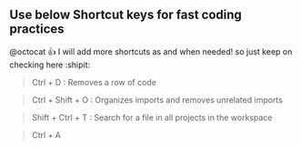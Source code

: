 ## Use below Shortcut keys for fast coding practices

@octocat :+1: I will add more shortcuts as and when needed! so just keep on checking here :shipit:

> Ctrl + D : Removes a row of code

> Ctrl + Shift + O : Organizes imports and removes unrelated imports

> Shift + Ctrl + T : Search for a file in all projects in the workspace

> Ctrl + A
